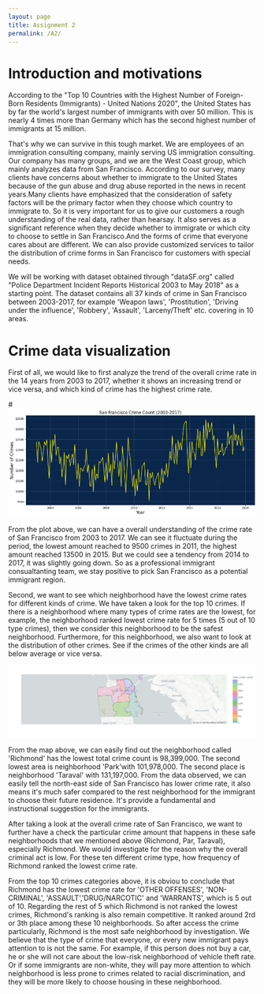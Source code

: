 ```yaml
---
layout: page
title: Assignment 2
permalink: /A2/
---
```


# Introduction and motivations

According to the "Top 10 Countries with the Highest Number of Foreign-Born Residents (Immigrants) - United Nations 2020", the United States has by far the world's largest number of immigrants with over 50 million. This is nearly 4 times more than Germany which has the second highest number of immigrants at 15 million. 

That's why we can survive in this tough market. We are employees of an immigration consulting company, mainly serving US immigration consulting. Our company has many groups, and we are the West Coast group, which mainly analyzes data from San Francisco. According to our survey, many clients have concerns about whether to immigrate to the United States because of the gun abuse and drug abuse reported in the news in recent years.Many clients have emphasized that the consideration of safety factors will be the primary factor when they choose which country to immigrate to. So it is very important for us to give our customers a rough understanding of the real data, rather than hearsay. It also serves as a significant reference when they decide whether to immigrate or which city to choose to settle in San Francisco.And the forms of crime that everyone cares about are different. We can also provide customized services to tailor the distribution of crime forms in San Francisco for customers with special needs.

We will be working with dataset obtained through "dataSF.org" called "Police Department Incident Reports Historical 2003 to May 2018" as a starting point. The dataset contains all 37 kinds of crime in San Francisco between 2003-2017, for example 'Weapon laws', 'Prostitution', 'Driving under the influence', 'Robbery', 'Assault', 'Larceny/Theft' etc. covering in 10 areas. 


# Crime data visualization

First of all, we would like to first analyze the trend of the overall crime rate in the 14 years from 2003 to 2017, whether it shows an increasing trend or vice versa, and which kind of crime has the highest crime rate.

#![Book logo](/docs/assets/timeseries.png)

From the plot above, we can have a overall understanding of the crime rate of San Francisco from 2003 to 2017. We can see it fluctuate during the period, the lowest amount reached to 9500 crimes in 2011, the highest amount reached 13500 in 2015. But we could see a tendency from 2014 to 2017, it was slightly going down. So as a professional immigrant consualtanting team, we stay positive to pick San Francisco as a potential immigrant region.


Second, we want to see which neighborhood have the lowest crime rates for different kinds of crime. We have taken a look for the top 10 crimes. If there is a neighborhood where many types of crime rates are the lowest, for example, the neighborhood ranked lowest crime rate for 5 times (5 out of 10 type crimes), then we consider this neighborhood to be the safest neighborhood. Furthermore, for this neighborhood, we also want to look at the distribution of other crimes. See if the crimes of the other kinds are all below average or vice versa.

![Book logo](/docs/assets/mapplot.png)

From the map above, we can easily find out the neighborhood called 'Richmond' has the lowest total crime count is 98,399,000. The second lowest area is neighborhood 'Park'with 101,978,000. The second place is neighborhood 'Taraval' with 131,197,000. From the data observed, we can easily tell the north-east side of San Francisco has lower crime rate, it also means it's much safer compared to the rest neighborhood for the immigrant to choose their future residence. It's provide a fundamental and instructional suggestion for the immigrants.


After taking a look at the overall crime rate of San Francisco, we want to further have a check the particular crime amount that happens in these safe neighborhoods that we mentioned above (Richmond, Par, Taraval), especially Richmond. We would investigate for the reason why the overall criminal act is low. For these ten different crime type, how frequency of Richmond ranked the lowest crime rate.

From the top 10 crimes categories above, it is obviou to conclude that Richmond has the lowest crime rate for 'OTHER OFFENSES',  'NON-CRIMINAL', 'ASSAULT','DRUG/NARCOTIC' and 'WARRANTS', which is 5 out of 10. Regarding the rest of 5 which Richmond is not ranked the lowest crimes, Richmond's ranking is also remain competitive. It ranked around 2rd or 3th place among these 10 neighborhoods. So after access the crime particularly, Richmond is the most safe neighborhood by investigation. We believe that the type of crime that everyone, or every new immigrant pays attention to is not the same. For example, if this person does not buy a car, he or she will not care about the low-risk neighborhood of vehicle theft rate. Or if some immigrants are non-white, they will pay more attention to which neighborhood is less prone to crimes related to racial discrimination, and they will be more likely to choose housing in these neighborhood.